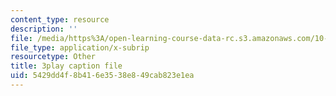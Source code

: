```yaml
---
content_type: resource
description: ''
file: /media/https%3A/open-learning-course-data-rc.s3.amazonaws.com/10-34-numerical-methods-applied-to-chemical-engineering-fall-2015/5429dd4f8b416e3538e849cab823e1ea_KFq33hsMxr4.srt
file_type: application/x-subrip
resourcetype: Other
title: 3play caption file
uid: 5429dd4f-8b41-6e35-38e8-49cab823e1ea
---
```

